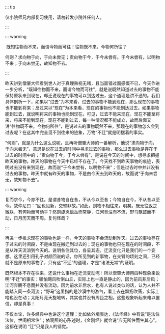 ::: tip

仅小院师兄内部复习使用，请勿转发小院外任何人。

:::

::: warning

​         既知往物而不来，而谓今物而可往！往物既不来，今物何所往？

​         何则？求向物于向，于向未尝无；责向物于今，于今未尝有。于今未尝有，以明物不来；于向未尝无，故知物不去。

:::

​         昨天讲到僧肇大师看到世人对于真理熟视无睹，且当面错过而感慨不已，今天作进一步分析，“既知往物而不来，而谓今物而可往”，就是说既然知道过去的事物不能保持原状来到现在，却还说现在的事物可以到达过去，这个道理是讲不通的。我们具体剖析一下，如果以“过去”为本来看，过去的事物不能到现在，那么现在的事物也不能到将来；反过来以“现在”为本来看，现在的事物也不能到达过去。如果事物能到过去，就说明将来的事物也能到现在。可见，过去不能来现在，现在不能至将来，将来不能到现在，现在不能到过去，每一种情况都不能成立，故而后面又讲“往物既不来，今物何所往”，是说过去的事物既然不来，那现在的事物怎么会到过去呢？在这其中完全觅不到往来的迹象，万物“不迁”就是明摆着的事实。

​         “何则”，就是为什么这么说呢，且再听僧肇大师的一番解析，他说“求向物于向，于向未尝无”，意思是说在过去的时间中寻求过去的事物，那么过去事物是存在于过去的时间中的；“责向物于今，于今未尝有”，是说在今天的时间中，想寻求把握昨天的事物，昨天的事物在今天中已经不存在了。今天找不到昨天事物的痕迹，表明过去没有来到现在，故而说“于今未尝有，以明物不来”；但是过去时中并非没有过去的事物，昨天中就有昨天的事物，不是由今天去到昨天的，故而说“于向未尝无，故知物不去”。

::: warning

​         复而求今，今亦不往。是谓昔物自在昔，不从今以至昔；今物自在今，不从昔以至今。故仲尼曰：“回也见新，交臂非故。”如此，则物不相往来，明矣。既无往返之微朕，有何物而可动乎？然则旋岚偃岳而常静，江河竞注而不流，野马飘鼓而不动，日月历天而不周。复何怪哉？

:::

​         再进一步推求现在的事物也是一样，今天的事物不会流动到昨天。过去的事物存在于过去的时间段，不是由现在搬迁到过去的；现在的事物也只在现在的时间段，不是从昨天流淌到今天的。说明各住其位，各呈其态，迁流变化只是我们的一个妄想。这里还引用孔子对颜回说的话，你所见到的新事物，在交臂的顷刻之间，已经就不是原来的事物了，只有这“不迁”的道理，才是“诸法无常”的证明。

​         既然根本不存在往来，还说什么事物在迁流变动呢！所以僧肇大师用四种现象来说明“不迁”的事实：哪怕飓风吹倒山丘，实际上也一直是静止的，因为前风非后风；江河奔腾不息而并没有流动，因为前水非后水，也有人说过类似的话，认为人并不能踏入同一条河流；“野马”这里指的是沙漠中的游气，看上去在飘扬吹荡，实际上啥也没在动；太阳月亮天旋地转，其实也并没有周匝之相。这些现象听起来难以置信，却是真事！

​         不仅本论，许多经典中也讲这个道理：比如依外境表达，《法华经》中有说“是法住法位，世间相常住”；依观照的心陈述时，《金刚经》就会说“应无所住而生其心”。这都在说明  “迁”只是我人的错觉。